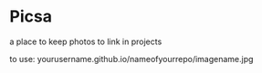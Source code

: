 # Picsa
a place to keep photos to link in projects

to use:
yourusername.github.io/nameofyourrepo/imagename.jpg
